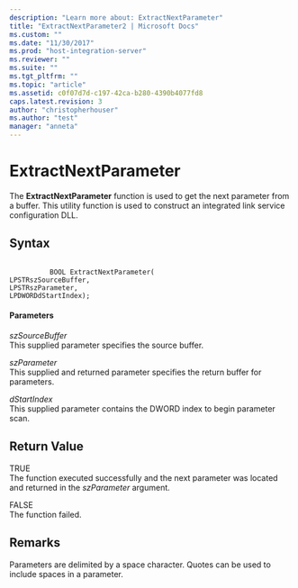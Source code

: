 ```yaml
---
description: "Learn more about: ExtractNextParameter"
title: "ExtractNextParameter2 | Microsoft Docs"
ms.custom: ""
ms.date: "11/30/2017"
ms.prod: "host-integration-server"
ms.reviewer: ""
ms.suite: ""
ms.tgt_pltfrm: ""
ms.topic: "article"
ms.assetid: c0f07d7d-c197-42ca-b280-4390b4077fd8
caps.latest.revision: 3
author: "christopherhouser"
ms.author: "test"
manager: "anneta"
---
```

# ExtractNextParameter
The **ExtractNextParameter** function is used to get the next parameter from a buffer. This utility function is used to construct an integrated link service configuration DLL.  
  
## Syntax  
  
```  
  
          BOOL ExtractNextParameter(   
LPSTRszSourceBuffer,  
LPSTRszParameter,  
LPDWORDdStartIndex);  
```  
  
#### Parameters  
 *szSourceBuffer*  
 This supplied parameter specifies the source buffer.  
  
 *szParameter*  
 This supplied and returned parameter specifies the return buffer for parameters.  
  
 *dStartIndex*  
 This supplied parameter contains the DWORD index to begin parameter scan.  
  
## Return Value  
 TRUE  
 The function executed successfully and the next parameter was located and returned in the *szParameter* argument.  
  
 FALSE  
 The function failed.  
  
## Remarks  
 Parameters are delimited by a space character. Quotes can be used to include spaces in a parameter.

